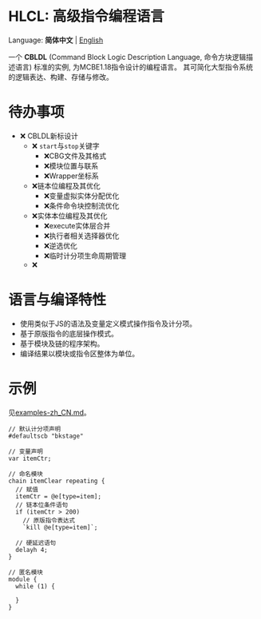 # HLCL: 高级指令编程语言
Language: **简体中文** | [English](a)

一个 **CBLDL** (Command Block Logic Description Language, 命令方块逻辑描述语言) 标准的实例,
为MCBE1.18指令设计的编程语言。
其可简化大型指令系统的逻辑表达、构建、存储与修改。

# 待办事项
- ❌ CBLDL新标设计
  - ❌ ``start``与``stop``关键字
    - ❌CBG文件及其格式
    - ❌模块位置与联系
    - ❌Wrapper坐标系
  - ❌链本位编程及其优化
    - ❌变量虚拟实体分配优化
    - ❌条件命令块控制流优化
  - ❌实体本位编程及其优化
    - ❌execute实体层合并
    - ❌执行者相关选择器优化
    - ❌逆选优化
    - ❌临时计分项生命周期管理
  - ❌

# 语言与编译特性
- 使用类似于JS的语法及变量定义模式操作指令及计分项。
- 基于原版指令的底层操作模式。
- 基于模块及链的程序架构。
- 编译结果以模块或指令区整体为单位。

# 示例
见[examples-zh_CN.md]()。
```
// 默认计分项声明
#defaultscb "bkstage"

// 变量声明
var itemCtr;

// 命名模块
chain itemClear repeating {
  // 赋值
  itemCtr = @e[type=item];
  // 链本位条件语句
  if (itemCtr > 200)
    // 原版指令表达式
    `kill @e[type=item]`;

  // 硬延迟语句
  delayh 4;
}

// 匿名模块
module {
  while (1) {
    
  }
}
```